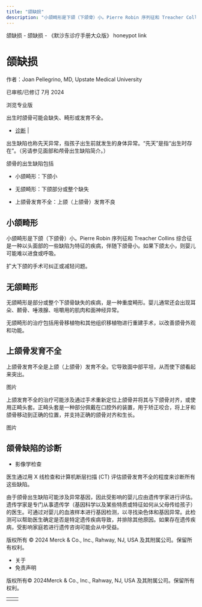 ```yaml
---
title: "颌缺损"
description: "小颌畸形是下颌（下颌骨）小。Pierre Robin 序列征和 Treacher Collins 综合征是一种以头面部的一些缺陷为特征的疾病，伴随下颌骨小。如果下颌太小，则婴儿可能难以进食或呼吸。"
---
```


﻿颌缺损 \- 颌缺损 \- 《默沙东诊疗手册大众版》 honeypot link

# 颌缺损

作者：Joan Pellegrino, MD, Upstate Medical University

已审核/已修订 7月 2024

浏览专业版

出生时颌骨可能会缺失、畸形或发育不全。

- [诊断](#诊断_v71478799_zh) \|

出生缺陷也称先天异常，指孩子出生前就发生的身体异常。“先天”是指“出生时存在”。（另请参见面部和颅骨出生缺陷简介。）

颌骨的出生缺陷包括

- 小颌畸形：下颌小

- 无颌畸形：下颌部分或整个缺失

- 上颌骨发育不全：上颌（上颌骨）发育不良


## 小颌畸形

小颌畸形是下颌（下颌骨）小。Pierre Robin 序列征和 Treacher Collins 综合征是一种以头面部的一些缺陷为特征的疾病，伴随下颌骨小。如果下颌太小，则婴儿可能难以进食或呼吸。

扩大下颌的手术可纠正或减轻问题。

## 无颌畸形

无颌畸形是部分或整个下颌骨缺失的疾病，是一种重度畸形。婴儿通常还会出现耳朵、颞骨、唾液腺、咀嚼用的肌肉和面神经异常。

无颌畸形的治疗包括用骨移植物和其他组织移植物进行重建手术，以改善颌骨外观和功能。

## 上颌骨发育不全

上颌骨发育不全是上颌（上颌骨）发育不全。它导致面中部平坦，从而使下颌看起来突出。



图片

上颌发育不全的治疗可能涉及通过手术重新定位上颌骨并将其与下颌骨对齐，或使用正畸头套。正畸头套是一种部分佩戴在口腔外的装置，用于矫正咬合，将上牙和颌骨移动到正确的位置，并支持正确的颌骨对齐和生长。



图片

## 颌骨缺陷的诊断

- 影像学检查


医生通过用 X 线检查和计算机断层扫描 (CT) 评估颌骨发育不全的程度来诊断所有这些缺陷。

由于颌骨出生缺陷可能涉及异常基因，因此受影响的婴儿应由遗传学家进行评估。遗传学家是专门从事遗传学（基因科学以及某些特质或特征如何从父母传给孩子）的医生。可通过对婴儿的血液样本进行基因检测，以寻找染色体和基因异常。此检测可以帮助医生确定是否是特定遗传疾病导致，并排除其他原因。如果存在遗传疾病，受影响家庭若进行遗传咨询可能会从中受益。



版权所有 © 2024
Merck & Co., Inc., Rahway, NJ, USA 及其附属公司。保留所有权利。

- 关于
- 免责声明

版权所有© 2024Merck & Co., Inc., Rahway, NJ, USA 及其附属公司。保留所有权利。

|     |     |
| --- | --- |
|  |  |
